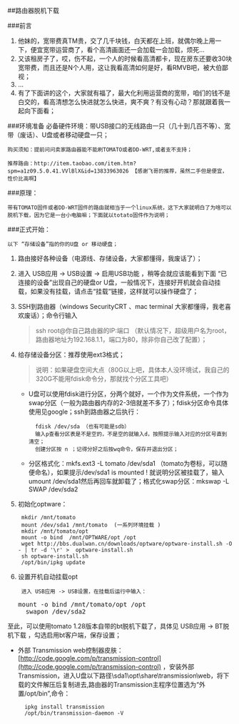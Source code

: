 ##路由器脱机下载

###前言

1. 他妹的，宽带费真TM贵，交了几千块钱，白天都在上班，就偶尔晚上用一下，便宜宽带运营商了，看个高清画面还一会加载一会加载，烦死…
2. 又该租房子了，哎，伤不起，一个人的时候看高清都卡，现在房东还要收30块宽带费，而且还是N个人用，这让我看高清如何是好，看RMVB吧，被大伯鄙视；
3. …
4. 有了下面讲的这个，大家就有福了，最大化利用运营商的宽带，咱们的钱不是白交的，看高清想怎么快进就怎么快进，爽不爽？有没有心动？那就跟着我一起向下面看；

###环境准备
	必备硬件环境：带USB接口的无线路由一只（几十到几百不等）、宽带（废话）、U盘或者移动硬盘一只；
	
	购买须知：提前问问卖家路由器能不能刷TOMATO或者DD-WRT,或者支不支持；
	
	推荐路由：http://item.taobao.com/item.htm?spm=a1z09.5.0.41.VVlBlX&id=13833963026 【感谢飞哥的推荐，虽然二手但是便宜，性价比高啊】
	
###原理：

	带有TOMATO固件或者DD-WRT固件的路由就相当于一个linux系统，这下大家就明白了为啥可以脱机下载，因为它是一台小电脑嘛；下面就以totato固件作为说明；
	
###正式开始：

	以下 “存储设备”指的你的U盘 or 移动硬盘；

1. 路由接好各种设备（电源线、存储设备，大家都懂得，我废话了）；
2. 进入 USB应用 -> USB设置 -> 启用USB功能 ，稍等会就应该能看到下面 “已连接的设备”出现自己的硬盘or U盘，一般情况下，连接好开机就会自动挂载，如果没有挂载，请点击“挂载”链接，这样就可以操作硬盘了；
3. SSH到路由器（windows SecurityCRT 、mac terminal 大家都懂得，我老喜欢废话）；命令行输入
	> ssh  root@你自己路由器的IP:端口 （默认情况下，超级用户名为root，路由器地址为192.168.1.1，端口为80，除非你自己改了配置）；
	
4. 给存储设备分区：推荐使用ext3格式；
	> 说明：如果硬盘空间大点（80G以上吧，具体本人没环境试，我自己的320G不能用fdisk命令分，那就找个分区工具吧）
	
	* U盘可以使用fdisk进行分区，分两个就好，一个作为文件系统，一个作为swap分区（一般为路由器内存的2-3倍就差不多了）；fdisk分区命令具体使用见google；ssh到路由器之后执行：

			fdisk /dev/sda （也有可能是sdb）
			输入p查看分区表是不是空的，不是空的就输入d，按照提示输入对应的分区号直到清空；
			创建分区按 n ；记得分好之后按wq命令，保存并退出分区；
	* 分区格式化：mkfs.ext3 -L tomato /dev/sda1   （tomato为卷标，可以随便命名），如果提示/dev/sda1 is mounted ! 就说明分区被挂载了，输入umount /dev/sda1然后再回车就卸载了；格式化swap分区：mkswap -L SWAP /dev/sda2
5. 初始化optware：

		mkdir /mnt/tomato
		mount /dev/sda1 /mnt/tomato  (一系列环境挂载 )
		mkdir /mnt/tomato/opt
		mount -o bind  /mnt/OPTWARE/opt /opt
		wget http://bbs.dualwan.cn/downloads/optware/optware-install.sh -O - | tr -d '\r' >  optware-install.sh
		sh optware-install.sh
		/opt/bin/ipkg update
6. 设置开机自动挂载opt 
	
		进入 USB应用 -> USB设置，在挂载后运行中输入：
	
	<pre>mount -o bind /mnt/tomato/opt /opt
	 swapon /dev/sda2</pre>
		
至此，可以使用tomato 1.28版本自带的bt脱机下载了，具体见 USB应用 -> BT脱机下载 ，勾选启用bt客户端，保存设置；

* 外部 Transmission web控制器皮肤：[http://code.google.com/p/transmission-control](http://code.google.com/p/transmission-control) ，安装外部Transmission，进入U盘以下路径\sda1\opt\share\transmission\web，将下载的文件解压后复制进去,路由器的Transmission主程序位置选为“外置/opt/bin”,命令：
			
		ipkg install transmission
		/opt/bin/transmission-daemon -V

	
	
	



	
	
	
